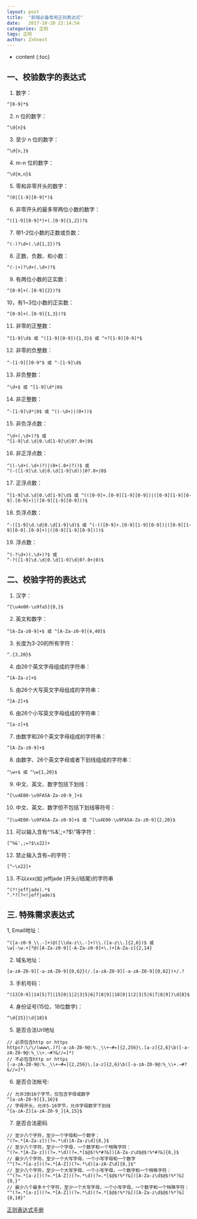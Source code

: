 ```yaml
---
layout: post
title:  "前端必备常用正则表达式"
date:   2017-10-20 22:14:54
categories: 正则
tags: 正则
author: Zxhnext
---
```


* content
{:toc}
## 一、校验数字的表达式
1. 数字：
```
^[0-9]*$
```





2. n 位的数字：
```
^\d{n}$
```

3. 至少 n 位的数字：
```
^\d{n,}$
```

4. m-n 位的数字：
```
^\d{m,n}$
```

5. 零和非零开头的数字：
```
^(0|[1-9][0-9]*)$
```

6. 非零开头的最多带两位小数的数字：
```
^([1-9][0-9]*)+(.[0-9]{1,2})?$
```

7. 带1-2位小数的正数或负数：
```
^(-)?\d+(.\d{1,2})?$
```

8. 正数、负数、和小数：
```
^(-|+)?\d+(.\d+)?$
```

9. 有两位小数的正实数：
```
^[0-9]+(.[0-9]{2})?$
```

10，有1~3位小数的正实数：
```
^[0-9]+(.[0-9]{1,3})?$
```

11. 非零的正整数：
```
^[1-9]\d$ 或 ^([1-9][0-9]){1,3}$ 或 ^+?[1-9][0-9]*$
```

12. 非零的负整数：
```
^-[1-9][]0-9"$ 或 ^-[1-9]\d$
```

13. 非负整数：
```
^\d+$ 或 ^[1-9]\d*|0$
```

14. 非正整数：
```
^-[1-9]\d*|0$ 或 ^((-\d+)|(0+))$
```

15. 非负浮点数：
```
^\d+(.\d+)?$ 或
^[1-9]\d.\d|0.\d[1-9]\d|0?.0+|0$
```

16. 非正浮点数：
```
^((-\d+(.\d+)?)|(0+(.0+)?))$ 或
^(-([1-9]\d.\d|0.\d[1-9]\d))|0?.0+|0$
```

17. 正浮点数：
```
^[1-9]\d.\d|0.\d[1-9]\d$ 或 ^(([0-9]+.[0-9][1-9][0-9])|([0-9][1-9][0-9].[0-9]+)|([0-9][1-9][0-9]))$
```

18. 负浮点数：
```
^-([1-9]\d.\d|0.\d[1-9]\d)$ 或 ^(-(([0-9]+.[0-9][1-9][0-9])|([0-9][1-9][0-9].[0-9]+)|([0-9][1-9][0-9])))$
```

19. 浮点数：
```
^(-?\d+)(.\d+)?$ 或
^-?([1-9]\d.\d|0.\d[1-9]\d|0?.0+|0)$
```

## 二、校验字符的表达式
1. 汉字：
```
^[\u4e00-\u9fa5]{0,}$
```
2. 英文和数字：
```
^[A-Za-z0-9]+$ 或 ^[A-Za-z0-9]{4,40}$
```
3. 长度为3-20的所有字符：
```
^.{3,20}$
```
4. 由26个英文字母组成的字符串：
```
^[A-Za-z]+$
```
5. 由26个大写英文字母组成的字符串：
```
^[A-Z]+$
```
6. 由26个小写英文字母组成的字符串：
```
^[a-z]+$
```
7. 由数字和26个英文字母组成的字符串：
```
^[A-Za-z0-9]+$
```
8. 由数字、26个英文字母或者下划线组成的字符串：
```
^\w+$ 或 ^\w{1,20}$
```
9. 中文、英文、数字包括下划线：
```
^[\u4E00-\u9FA5A-Za-z0-9_]+$
```
10. 中文、英文、数字但不包括下划线等符号：
```
^[\u4E00-\u9FA5A-Za-z0-9]+$ 或 ^[\u4E00-\u9FA5A-Za-z0-9]{2,20}$
```
11. 可以输入含有^%&’,;=?$\”等字符：
```
[^%&',;=?$\x22]+
```
12. 禁止输入含有~的字符：
```
[^~\x22]+
```
13. 不以xxx(如 jeffjade )开头(/结尾)的字符串
```
^(?!jeffjade).*$
^.*?(?<!jeffjade)$
```

## 三. 特殊需求表达式
1, Email地址：
```
^([a-z0-9_\\.-]+)@([\\da-z\\.-]+)\\.([a-z\\.]{2,6})$ 或
\w[-\w.+]*@([A-Za-z0-9][-A-Za-z0-9]+\.)+[A-Za-z]{2,14}
```

2. 域名地址：
```
[a-zA-Z0-9][-a-zA-Z0-9]{0,62}(/.[a-zA-Z0-9][-a-zA-Z0-9]{0,62})+/.?
```

3. 手机号码：
```
^(13[0-9]|14[5|7]|15[0|1|2|3|5|6|7|8|9]|18[0|1|2|3|5|6|7|8|9])\d{8}$
```

4. 身份证号(15位、18位数字)：
```
^\d{15}|\d{18}$
```

5. 是否合法Url地址
```
// 必须包含http or https
https?:\/\/(www\.)?[-a-zA-Z0-9@:%._\\+~#=]{2,256}\.[a-z]{2,6}\b([-a-zA-Z0-9@:%_\\+.~#?&//=]*)
// 不必包含http or https
[-a-zA-Z0-9@:%._\\+~#=]{2,256}\.[a-z]{2,6}\b([-a-zA-Z0-9@:%_\\+.~#?&//=]*)
```
6. 是否合法帐号:
```
// 允许3到16个字节，仅包含字母或数字
^[a-zA-Z0-9]{3,16}$
// 字母开头，允许5-16字节，允许字母数字下划线
^[a-zA-Z][a-zA-Z0-9_]{4,15}$
```

7. 是否合法密码
```
// 至少八个字符，至少一个字母和一个数字：
^(?=.*[A-Za-z])(?=.*\d)[A-Za-z\d]{8,}$
// 至少八个字符，至少一个字母，一个数字和一个特殊字符：
^(?=.*[A-Za-z])(?=.*\d)(?=.*[$@$!%*#?&])[A-Za-z\d$@$!%*#?&]{8,}$
// 最少八个字符，至少一个大写字母，一个小写字母和一个数字
"^(?=.*[a-z])(?=.*[A-Z])(?=.*\d)[a-zA-Z\d]{8,}$"
// 至少八个字符，至少一个大写字母，一个小写字母，一个数字和一个特殊字符：
"^(?=.*[a-z])(?=.*[A-Z])(?=.*\d)(?=.*[$@$!%*?&])[A-Za-z\d$@$!%*?&]{8,}"
// 最少八个最多十个字符，至少一个大写字母，一个小写字母，一个数字和一个特殊字符：
"^(?=.*[a-z])(?=.*[A-Z])(?=.*\d)(?=.*[$@$!%*?&])[A-Za-z\d$@$!%*?&]{8,10}"
```

[正则表达式手册](http://blog.csdn.net/u013291076/article/details/53991598)  
